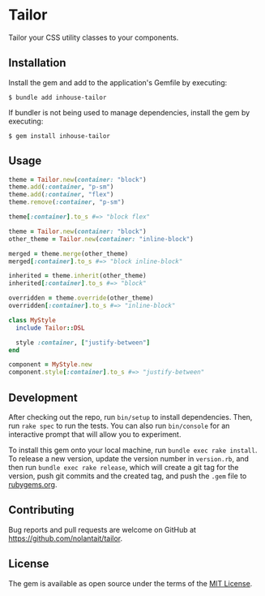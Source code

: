 # Tailor

Tailor your CSS utility classes to your components.

## Installation

Install the gem and add to the application's Gemfile by executing:

    $ bundle add inhouse-tailor

If bundler is not being used to manage dependencies, install the gem by executing:

    $ gem install inhouse-tailor

## Usage

```ruby
theme = Tailor.new(container: "block")
theme.add(:container, "p-sm")
theme.add(:container, "flex")
theme.remove(:container, "p-sm")

theme[:container].to_s #=> "block flex"
```

```ruby
theme = Tailor.new(container: "block")
other_theme = Tailor.new(container: "inline-block")

merged = theme.merge(other_theme)
merged[:container].to_s #=> "block inline-block"

inherited = theme.inherit(other_theme)
inherited[:container].to_s #=> "block"

overridden = theme.override(other_theme)
overridden[:container].to_s #=> "inline-block"
```

```ruby
class MyStyle
  include Tailor::DSL

  style :container, ["justify-between"]
end

component = MyStyle.new
component.style[:container].to_s #=> "justify-between"
```

## Development

After checking out the repo, run `bin/setup` to install dependencies. Then, run
`rake spec` to run the tests. You can also run `bin/console` for an interactive
prompt that will allow you to experiment.

To install this gem onto your local machine, run `bundle exec rake install`. To
release a new version, update the version number in `version.rb`, and then run
`bundle exec rake release`, which will create a git tag for the version, push
git commits and the created tag, and push the `.gem` file to
[rubygems.org](https://rubygems.org).

## Contributing

Bug reports and pull requests are welcome on GitHub at
https://github.com/nolantait/tailor.

## License

The gem is available as open source under the terms of the [MIT
License](https://opensource.org/licenses/MIT).
